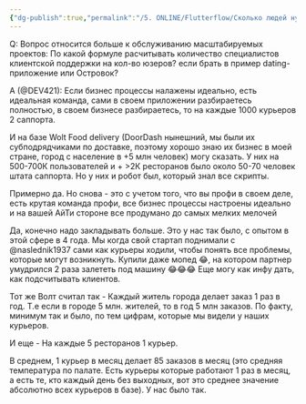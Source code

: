 ```yaml
---
{"dg-publish":true,"permalink":"/5. ONLINE/Flutterflow/Сколько людей нужно в службу поддержки/","created":"2024-12-10T15:51:32.327-03:00","updated":"2024-12-10T15:56:20.492-03:00"}
---
```


Q: Вопрос относится больше к обслуживанию масштабируемых проектов:
По какой формуле расчитывать количество специалистов клиентской поддержки на кол-во юзеров?
если брать в пример dating-приложение или Островок?

A (@DEV421):
Если бизнес процессы налажены идеально, есть идеальная команда, сами в своем приложении разбираетесь полностью, в своем бизнесе разбираетесь, то на каждые 1000 курьеров 2 саппорта.

И на базе Wolt Food delivery (DoorDash нынешний, мы были их субподрядчиками по доставке, поэтому хорошо знаю их бизнес в моей стране, город с население в +5 млн человек) могу сказать. У них на 500-700К пользователей и + >2К ресторанов  было около 50-70 человек штата саппорта. Но у них и робот был, который знал все скрипты.

Примерно да. Но снова - это с учетом того, что вы профи в своем деле, есть крутая команда профи, все бизнес процессы настроены идеально и на вашей АйТи стороне все продумано до самых мелких мелочей

Да, конечно надо закладывать больше. Это у нас так было, с опытом в этой сфере в 4 года. Мы когда свой стартап поднимали с @naslednik1937 сами как курьеры ходили, чтобы понять все проблемы, которые могут возникнуть. Купили даже мопед 😂, на котором партнер умудрился 2 раза залететь под машину 😂😂😂
Еще могу как инфу дать, как подсчитывать клиентов.

Тот же Волт считал так - Каждый житель города делает заказ 1 раз в год.
Т.е если в городе 5 млн. жителей, то в год 5 млн заказов.
По факту, минимум так и было, по тем цифрам, которые мы видели у наших курьеров.

И еще - На каждые 5 ресторанов 1 курьер.

В среднем, 1 курьер в месяц делает 85 заказов  в месяц (это средняя температура по палате. Есть курьеры которые работают 1 раз в месяц, а есть те, кто каждый день без выходных, вот это среднее значение абсолютно всех курьеров в базе). 
У нас было так.
